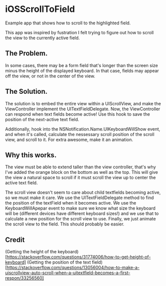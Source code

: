 # iOSScrollToField
Example app that shows how to scroll to the highlighted field.

This app was inspired by fustration I felt trying to figure out how to scroll the view to the currently active field.

## The Problem.
In some cases, there may be a form field that's longer than the screen size minus the height of the displayed keyboard. In that case, fields may appear off the view, or not in the center of the view. 

## The Solution.
The solution is to embed the entire view within a UIScrollView, and make the ViewController implement the UITextFieldDelegate. Now, the ViewController can respond when text fields become active! Use this hook to save the position of the next-active text field. 

Additionally, hook into the NSNotification.Name.UIKeyboardWillShow event, and when it's called, calculate the nessessary scroll position of the scroll view, and scroll to it. For extra awesome, make it an animation.

## Why this works.
The view must be able to extend taller than the view controller, that's why I've added the orange block on the bottom as well as the top. This will give the view a natural space to scroll if it must scroll the view up to center the active text field.

The scroll view doesn't seem to care about child textfields becoming active, so we must make it care. We use the UITextFieldDelegate method to find the position of the textField when it becomes active. We use the KeyboardWillApepar event to make sure we know what size the keyboard will be (different devices have different keyboard sizes!) and we use that to calculate a new position for the scroll view to use. Finally, we just animate the scroll view to the field. This should probably be easier.

## Credit
(Getting the height of the keyboard)[https://stackoverflow.com/questions/31774006/how-to-get-height-of-keyboard]
(Getting the position of the text field)[https://stackoverflow.com/questions/13056004/how-to-make-a-uiscrollview-auto-scroll-when-a-uitextfield-becomes-a-first-respon/33256560]
